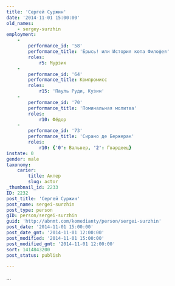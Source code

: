 ```yaml
---
title: 'Сергей Суржин'
date: '2014-11-01 15:00:00'
old_names:
    - sergey-surzhin
employment:
    -
        performance_id: '58'
        performance_title: 'Брысь! или История кота Филофея'
        roles:
            r5: Мурзик
    -
        performance_id: '64'
        performance_title: Компромисс
        roles:
            r15: 'Пауль Руди, Кузин'
    -
        performance_id: '70'
        performance_title: 'Поминальная молитва'
        roles:
            r10: Фёдор
    -
        performance_id: '73'
        performance_title: 'Сирано де Бержерак'
        roles:
            r10: {'0': Вальвер, '2': Гвардеец}
instate: 0
gender: male
taxonomy:
    carier:
        title: Актер
        slug: actor
_thumbnail_id: 2233
ID: 2232
post_title: 'Сергей Суржин'
post_name: sergei-surzhin
post_type: person
gID: person/sergei-surzhin
guid: 'http://abnmt.com/komedianty/person/sergei-surzhin'
post_date: '2014-11-01 15:00:00'
post_date_gmt: '2014-11-01 12:00:00'
post_modified: '2014-11-01 15:00:00'
post_modified_gmt: '2014-11-01 12:00:00'
sort: 1414843200
post_status: publish

---
```


...